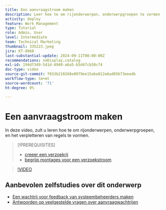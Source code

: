 ```yaml
---
title: Een aanvraagstroom maken
description: Leer hoe te om rijonderwerpen, onderwerpgroepen te vormen, en het verpletteren van regels helpen verzoek en het werkopname beheren.
activity: deploy
feature: Work Management
type: Tutorial
role: Admin, User
level: Intermediate
team: Technical Marketing
thumbnail: 335223.jpeg
jira: KT-8960
last-substantial-update: 2024-09-11T00:00:00Z
recommendations: noDisplay,catalog
exl-id: 194df349-541d-4940-a6a5-b5d47cb58cf4
doc-type: video
source-git-commit: f033b210268e8979ee15abe812e6ad85673eeedb
workflow-type: tm+mt
source-wordcount: '71'
ht-degree: 0%

---
```


# Een aanvraagstroom maken

In deze video, zult u leren hoe te om rijonderwerpen, onderwerpgroepen, en het verpletteren van regels te vormen.

>[!PREREQUISITES]
>
>* [ creeer een verzoekrij ](/help/manage-work/request-queues/create-a-request-queue.md)
>* [ begrijp montages voor een verzoekstroom ](/help/manage-work/request-queues/understand-settings-for-a-flow-request.md)

>[!VIDEO](https://video.tv.adobe.com/v/335223/?quality=12&learn=on)

## Aanbevolen zelfstudies over dit onderwerp

* [Een wachtrij voor feedback van systeembeheerders maken](/help/manage-work/request-queues/create-a-system-admin-feedback-request-queue.md)
* [Antwoorden op veelgestelde vragen over aanvraagwachtrijen](/help/manage-work/request-queues/request-queue-faq.md)


